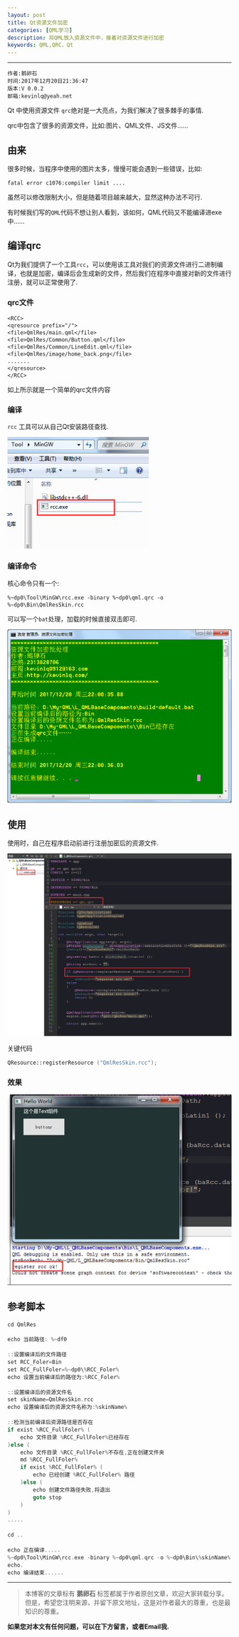 ```yaml
---
layout: post
title: Qt资源文件加密
categories: [QML学习]
description: 将QML放入资源文件中，接着对资源文件进行加密
keywords: QML,QRC，Qt
---
```


******

    作者:鹅卵石
    时间:2017年12月20日21:36:47
    版本:V 0.0.2
    邮箱:kevinlq@yeah.net

<!-- more -->

Qt 中使用资源文件 `qrc`绝对是一大亮点，为我们解决了很多棘手的事情.

qrc中包含了很多的资源文件，比如:图片、QML文件、JS文件……

## 由来

很多时候，当程序中使用的图片太多，慢慢可能会遇到一些错误，比如:
```
fatal error c1076:compiler limit ....
```

虽然可以修改限制大小，但是随着项目越来越大，显然这种办法不可行.

有时候我们写的`QML`代码不想让别人看到，该如何，QML代码又不能编译进exe中……

## 编译qrc

Qt为我们提供了一个工具`rcc`，可以使用该工具对我们的资源文件进行二进制编译，也就是加密，编译后会生成新的文件，然后我们在程序中直接对新的文件进行注册，就可以正常使用了.

### qrc文件
```
<RCC> 
<qresource prefix="/"> 
<file>QmlRes/main.qml</file> 
<file>QmlRes/Common/Button.qml</file> 
<file>QmlRes/Common/LineEdit.qml</file> 
<file>QmlRes/image/home_back.png</file> 
.......
</qresource> 
</RCC> 
```
如上所示就是一个简单的qrc文件内容

### 编译

`rcc` 工具可以从自己Qt安装路径查找.

![rcc工具](/res/img/blog/QML-learn/rcc.png)

### 编译命令

核心命令只有一个:

```
%~dp0\Tool\MinGW\rcc.exe -binary %~dp0\qml.qrc -o %~dp0\Bin\QmlResSkin.rcc
```

可以写一个`bat`处理，加载的时候直接双击即可.

![rcc工具](/res/img/blog/QML-learn/rcc_build.png)

## 使用

使用时，自己在程序启动前进行注册加密后的资源文件.

![rcc工具](/res/img/blog/QML-learn/rcc_use.png)


关键代码

```C++
QResource::registerResource ("QmlResSkin.rcc");
```

### 效果

![rcc工具](/res/img/blog/QML-learn/rcc_register.png)

## 参考脚本

```C
cd QmlRes

echo 当前路径: %~df0

::设置编译后的文件路径
set RCC_Foler=Bin
set RCC_FullFoler=%~dp0\%RCC_Foler%
echo 设置当前编译后的路径为:%RCC_Foler%

::设置编译后的资源文件名
set skinName=QmlResSkin.rcc
echo 设置编译后的资源文件名称为:%skinName%

::检测当前编译后资源路径是否存在
if exist %RCC_FullFoler% (
	echo 文件目录 %RCC_FullFoler%已经存在
)else (
	echo 文件目录 %RCC_FullFoler%不存在,正在创建文件夹
	md %RCC_FullFoler%
	if exist %RCC_FullFoler% (
		echo 已经创建 %RCC_FullFoler% 路径
	)else (
		echo 创建文件路径失败,将退出
		goto stop
	)
)
.....

cd ..

echo 正在编译.....
%~dp0\Tool\MinGW\rcc.exe -binary %~dp0\qml.qrc -o %~dp0\Bin\%skinName%
echo.
echo 编译结束......
```

---
>本博客的文章标有 **鹅卵石** 标签都属于作者原创文章，欢迎大家转载分享。
但是，希望您注明来源，并留下原文地址，这是对作者最大的尊重，也是最知识的尊重。

**如果您对本文有任何问题，可以在下方留言，或者Email我.**